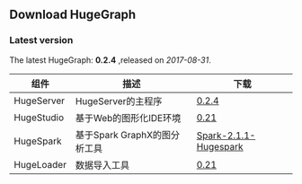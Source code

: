 ## Download HugeGraph


### Latest version


The latest HugeGraph: **0.2.4** ,released on *2017-08-31*.  

组件|描述|下载
-----|----|----
HugeServer|HugeServer的主程序|[0.2.4](http://yq01-sw-hdsserver16.yq01.baidu.com:8080/hadoop-web-proxy/yqns02/hugegraph/hugegraph-release-0.2.4-SNAPSHOT.tar.gz)
HugeStudio|基于Web的图形化IDE环境|[0.21](http://yq01-sw-hdsserver16.yq01.baidu.com:8080/hadoop-web-proxy/yqns02/hugegraph/hugestudio/studio-release.tar.bz2)
HugeSpark|基于Spark GraphX的图分析工具|[Spark-2.1.1-Hugespark](http://yq01-sw-hdsserver16.yq01.baidu.com:8080/hadoop-web-proxy/yqns02/hugegraph/hugespark/Spark-2.1.1-Hugespark.tar.gz)
HugeLoader|数据导入工具|[0.21](http://yq01-sw-hdsserver16.yq01.baidu.com:8080/hadoop-web-proxy/yqns02/hugegraph/latest/hugegraph-loader-latest-bin.tar.gz)

